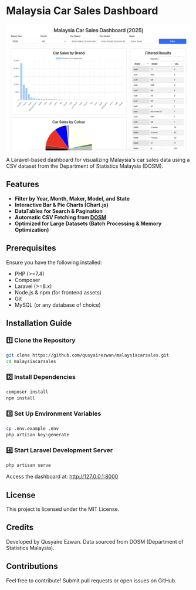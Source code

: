 # Malaysia Car Sales Dashboard

<p align="center">
  <img src="images/dashboard.png" width="600">
</p>

A Laravel-based dashboard for visualizing Malaysia's car sales data using a CSV dataset from the Department of Statistics Malaysia (DOSM).

## Features

-   **Filter by Year, Month, Maker, Model, and State**
-   **Interactive Bar & Pie Charts (Chart.js)**
-   **DataTables for Search & Pagination**
-   **Automatic CSV Fetching from [DOSM](https://data.gov.my/data-catalogue/registration_transactions_car)**
-   **Optimized for Large Datasets (Batch Processing & Memory Optimization)**

## Prerequisites

Ensure you have the following installed:

-   PHP (>=7.4)
-   Composer
-   Laravel (>=8.x)
-   Node.js & npm (for frontend assets)
-   Git
-   MySQL (or any database of choice)

## Installation Guide

### 1️⃣ Clone the Repository

```sh
git clone https://github.com/qusyairezwan/malaysiacarsales.git
cd malaysiacarsales
```

### 2️⃣ Install Dependencies

```sh
composer install
npm install
```

### 3️⃣ Set Up Environment Variables

```sh
cp .env.example .env
php artisan key:generate
```

### 4️⃣ Start Laravel Development Server

```sh
php artisan serve
```

Access the dashboard at: http://127.0.0.1:8000

## License

This project is licensed under the MIT License.

## Credits

Developed by Qusyaire Ezwan. Data sourced from DOSM (Department of Statistics Malaysia).

## Contributions

Feel free to contribute! Submit pull requests or open issues on GitHub.
